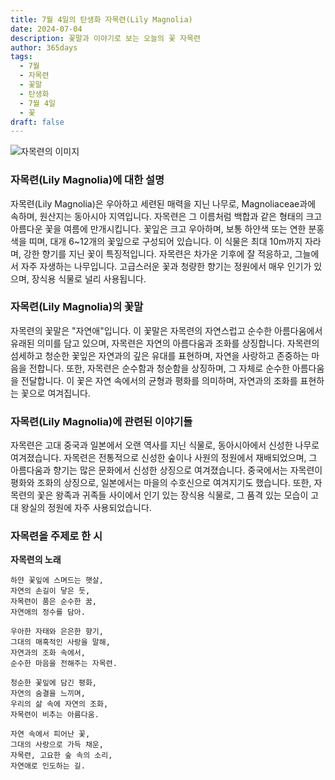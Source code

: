 ```yaml
---
title: 7월 4일의 탄생화 자목련(Lily Magnolia)
date: 2024-07-04
description: 꽃말과 이야기로 보는 오늘의 꽃 자목련
author: 365days
tags:
  - 7월
  - 자목련
  - 꽃말
  - 탄생화
  - 7월 4일
  - 꽃
draft: false
---
```



![자목련의 이미지](https://cdn.pixabay.com/photo/2023/04/24/10/17/flowers-7947730_640.jpg#center)


### 자목련(Lily Magnolia)에 대한 설명

자목련(Lily Magnolia)은 우아하고 세련된 매력을 지닌 나무로, Magnoliaceae과에 속하며, 원산지는 동아시아 지역입니다. 자목련은 그 이름처럼 백합과 같은 형태의 크고 아름다운 꽃을 여름에 만개시킵니다. 꽃잎은 크고 우아하며, 보통 하얀색 또는 연한 분홍색을 띠며, 대개 6~12개의 꽃잎으로 구성되어 있습니다. 이 식물은 최대 10m까지 자라며, 강한 향기를 지닌 꽃이 특징적입니다. 자목련은 차가운 기후에 잘 적응하고, 그늘에서 자주 자생하는 나무입니다. 고급스러운 꽃과 청량한 향기는 정원에서 매우 인기가 있으며, 장식용 식물로 널리 사용됩니다.

### 자목련(Lily Magnolia)의 꽃말

자목련의 꽃말은 "자연애"입니다. 이 꽃말은 자목련의 자연스럽고 순수한 아름다움에서 유래된 의미를 담고 있으며, 자목련은 자연의 아름다움과 조화를 상징합니다. 자목련의 섬세하고 청순한 꽃잎은 자연과의 깊은 유대를 표현하며, 자연을 사랑하고 존중하는 마음을 전합니다. 또한, 자목련은 순수함과 청순함을 상징하며, 그 자체로 순수한 아름다움을 전달합니다. 이 꽃은 자연 속에서의 균형과 평화를 의미하며, 자연과의 조화를 표현하는 꽃으로 여겨집니다.

### 자목련(Lily Magnolia)에 관련된 이야기들

자목련은 고대 중국과 일본에서 오랜 역사를 지닌 식물로, 동아시아에서 신성한 나무로 여겨졌습니다. 자목련은 전통적으로 신성한 숲이나 사원의 정원에서 재배되었으며, 그 아름다움과 향기는 많은 문화에서 신성한 상징으로 여겨졌습니다. 중국에서는 자목련이 평화와 조화의 상징으로, 일본에서는 마을의 수호신으로 여겨지기도 했습니다. 또한, 자목련의 꽃은 왕족과 귀족들 사이에서 인기 있는 장식용 식물로, 그 품격 있는 모습이 고대 왕실의 정원에 자주 사용되었습니다.

### 자목련을 주제로 한 시

**자목련의 노래**

```
하얀 꽃잎에 스며드는 햇살,  
자연의 손길이 닿은 듯,  
자목련이 품은 순수한 꿈,  
자연애의 정수를 담아.

우아한 자태와 은은한 향기,  
그대의 매혹적인 사랑을 말해,  
자연과의 조화 속에서,  
순수한 마음을 전해주는 자목련.

청순한 꽃잎에 담긴 평화,  
자연의 숨결을 느끼며,  
우리의 삶 속에 자연의 조화,  
자목련이 비추는 아름다움.

자연 속에서 피어난 꽃,  
그대의 사랑으로 가득 채운,  
자목련, 고요한 숲 속의 소리,  
자연애로 인도하는 길.
```